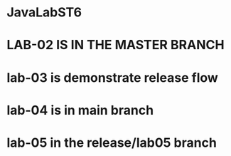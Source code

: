 # JavaLabST6
# LAB-02 IS IN THE MASTER BRANCH
# lab-03 is demonstrate release flow
# lab-04 is in main branch
# lab-05 in the release/lab05 branch
